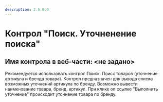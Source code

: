 ```yaml
---
description: 2.6.0.0
---
```


# Контрол "Поиск. Уточненение поиска"

## Имя контрола в веб-части: &lt;не задано&gt;

Рекомендуется использовать контрол Поиск. Поиск товаров \(уточнение артикула и бренда товара\). Контрол предназначен для вывода списка возможных уточнений артикула по бренду. Возможно вывести наименование товара, бренд, артикул. При клике оп ссылке "Выполнить уточнение" происходит уточнение товара по бренду.

